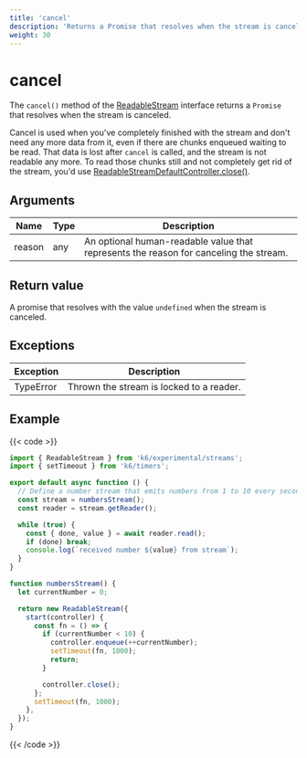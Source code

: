 ```yaml
---
title: 'cancel'
description: 'Returns a Promise that resolves when the stream is canceled.'
weight: 30
---
```


# cancel

The `cancel()` method of the [ReadableStream](https://grafana.com/docs/k6/<K6_VERSION>/javascript-api/k6-experimental/streams/readablestream) interface returns a `Promise` that resolves when the stream is canceled.

Cancel is used when you've completely finished with the stream and don't need any more data from it, even if there are chunks enqueued waiting to be read. That data is lost after `cancel` is called, and the stream is not readable any more. To read those chunks still and not completely get rid of the stream, you'd use [ReadableStreamDefaultController.close()](https://grafana.com/docs/k6/<K6_VERSION>/javascript-api/k6-experimental/streams/readablestreamdefaultcontroller/close).

## Arguments

| Name   | Type | Description                                                                           |
| ------ | ---- | ------------------------------------------------------------------------------------- |
| reason | any  | An optional human-readable value that represents the reason for canceling the stream. |

## Return value

A promise that resolves with the value `undefined` when the stream is canceled.

## Exceptions

| Exception | Description                              |
| --------- | ---------------------------------------- |
| TypeError | Thrown the stream is locked to a reader. |

## Example

{{< code >}}

```javascript
import { ReadableStream } from 'k6/experimental/streams';
import { setTimeout } from 'k6/timers';

export default async function () {
  // Define a number stream that emits numbers from 1 to 10 every second
  const stream = numbersStream();
  const reader = stream.getReader();

  while (true) {
    const { done, value } = await reader.read();
    if (done) break;
    console.log(`received number ${value} from stream`);
  }
}

function numbersStream() {
  let currentNumber = 0;

  return new ReadableStream({
    start(controller) {
      const fn = () => {
        if (currentNumber < 10) {
          controller.enqueue(++currentNumber);
          setTimeout(fn, 1000);
          return;
        }

        controller.close();
      };
      setTimeout(fn, 1000);
    },
  });
}
```

{{< /code >}}

